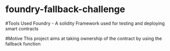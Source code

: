 # foundry-fallback-challenge

#Tools Used
Foundry - A solidity Framework used for testing and deploying smart contracts

#Motive
This project aims at taking ownership of the contract by using the fallback function 
